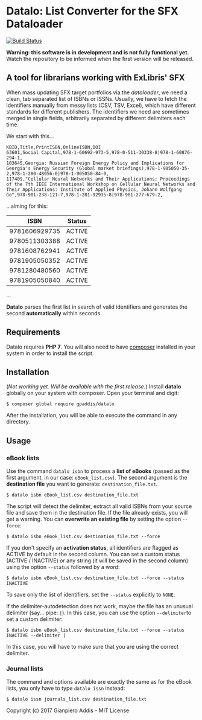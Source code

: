 # Datalo: List Converter for the SFX Dataloader
[![Build Status](https://travis-ci.org/gpaddis/datalo.svg?branch=master)](https://travis-ci.org/gpaddis/datalo)

**Warning: this software is in development and is not fully functional yet.** Watch the repository to be informed when the first version will be released.

## A tool for librarians working with ExLibris' SFX
When mass updating SFX target portfolios via the *dataloader*, we need a clean, tab separated list of ISBNs or ISSNs.
Usually, we have to fetch the identifiers manually from messy lists (CSV, TSV, Excel), which have different standards for different publishers. The identifiers we need are sometimes merged in single fields, arbitrarily separated by different delimiters each time.

We start with this...

```
KBID,Title,PrintISBN,OnlineISBN,DOI
63601,Social Capital,978-1-60692-973-5,978-0-511-30338-8|978-1-60876-294-1,
103645,Georgia: Russian Foreign Energy Policy and Implications for Georgia's Energy Security (Global market briefings),978-1-905050-35-2,978-1-280-48056-0|978-1-905050-84-0,
117409,"Cellular Neural Networks and Their Applications: Proceedings of the 7th IEEE International Workshop on Cellular Neural Networks and Their Applications: Institute of Applied Physics, Johann Wolfgang Go",978-981-238-121-7,978-1-281-92935-8|978-981-277-679-2,
```

...aiming for this:

| ISBN | Status |
| ------ | ------ |
| 9781606929735 | ACTIVE |
| 9780511303388 | ACTIVE |
| 9781608762941 | ACTIVE |
| 9781905050352 | ACTIVE |
| 9781280480560 | ACTIVE |
| 9781905050840 | ACTIVE |
...

**Datalo** parses the first list in search of valid identifiers and generates the second **automatically** within seconds.

## Requirements
Datalo requires **PHP 7**.
You will also need to have [composer](https://getcomposer.org/) installed in your system in order to install the script.

## Installation
(*Not working yet. Will be available with the first release.*)
Install **datalo** globally on your system with composer. Open your terminal and digit:
```
$ composer global require gpaddis/datalo
```
After the installation, you will be able to execute the command in any directory.

## Usage
### eBook lists
Use the command `datalo isbn` to process a **list of eBooks** (passed as the first argument, in our case: `eBook_list.csv`). The second argument is the **destination file** you want to generate: `destination_file.txt`.
```
$ datalo isbn eBook_list.csv destination_file.txt
```
The script will detect the delimiter, extract all valid ISBNs from your source file and save them in the destination file.
If the file already exists, you will get a warning. You can **overwrite an existing file** by setting the option `--force`:
```
$ datalo isbn eBook_list.csv destination_file.txt --force
```
If you don't specify an **activation status**, all identifiers are flagged as ACTIVE by default in the second column. You can set a custom status (ACTIVE / INACTIVE) or any string (it will be saved in the second column) using the option `--status` followed by a word:
```
$ datalo isbn eBook_list.csv destination_file.txt --force --status INACTIVE
```
To save only the list of identifiers, set the `--status` explicitly to `NONE`.

If the delimiter-autodetection does not work, maybe the file has an unusual delimiter (say... pipe: `|`). In this case, you can use the option `--delimiter`to set a custom delimiter:
```
$ datalo isbn eBook_list.csv destination_file.txt --force --status INACTIVE --delimiter |
```
In this case, you will have to make sure that you are using the correct delimiter.
### Journal lists
The command and options available are exactly the same as for the eBook lists, you only have to type `datalo issn` instead:
```
$ datalo issn journals_list.csv destination_file.txt
```

Copyright (c) 2017 Gianpiero Addis - MIT License
